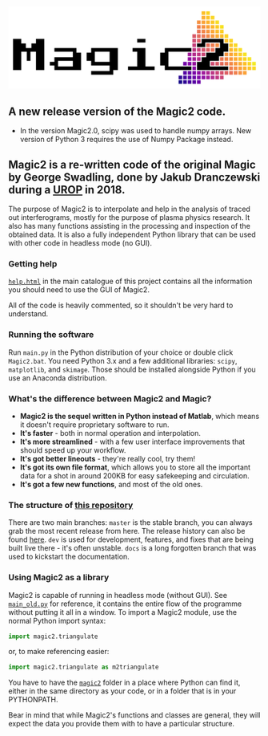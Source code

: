 ![Magic2.1](logo.png "Magic2.1")

## A new release version of the Magic2 code.
- In the version Magic2.0, scipy was used to handle numpy arrays. New version of Python 3 requires the use of Numpy Package instead. 

## Magic2 is a re-written code of the original Magic by George Swadling, done by Jakub Dranczewski during a [UROP](http://www.imperial.ac.uk/urop "Undergraduate Research Opportunities Programme") in 2018.

The purpose of Magic2 is to interpolate and help in the analysis of traced out interferograms, mostly for the purpose of plasma physics research. It also has many functions assisting in the processing and inspection of the obtained data. It is also a fully independent Python library that can be used with other code in headless mode (no GUI).

### Getting help
[`help.html`](help.html) in the main catalogue of this project contains all the information you should need to use the GUI of Magic2.

All of the code is heavily commented, so it shouldn't be very hard to understand.

### Running the software
Run `main.py` in the Python distribution of your choice or double click `Magic2.bat`. You need Python 3.x and a few additional libraries: `scipy`, `matplotlib`, and `skimage`. Those should be installed alongside Python if you use an Anaconda distribution.

### What's the difference between Magic2 and Magic?
- **Magic2 is the sequel written in Python instead of Matlab**, which means it doesn't require proprietary software to run.
- **It's faster** - both in normal operation and interpolation.
- **It's more streamlined** - with a few user interface improvements that should speed up your workflow.
- **It's got better lineouts** - they're really cool, try them!
- **It's got its own file format**, which allows you to store all the important data for a shot in around 200KB for easy safekeeping and circulation.
- **It's got a few new functions**, and most of the old ones.

### The structure of [this repository](https://github.com/jdranczewski/Magic2)
There are two main branches: `master` is the stable branch, you can always grab the most recent release from here. The release history can also be found [here](https://github.com/jdranczewski/Magic2/releases). `dev` is used for development, features, and fixes that are being built live there - it's often unstable. `docs` is a long forgotten branch that was used to kickstart the documentation.


### Using Magic2 as a library
Magic2 is capable of running in headless mode (without GUI). See [`main_old.py`](main_old.py) for reference, it contains the entire flow of the programme without putting it all in a window. To import a Magic2 module, use the normal Python import syntax:
```python
import magic2.triangulate
```
or, to make referencing easier:
```python
import magic2.triangulate as m2triangulate
```
You have to have the [`magic2`](magic2) folder in a place where Python can find it, either in the same directory as your code, or in a folder that is in your PYTHONPATH.

Bear in mind that while Magic2's functions and classes are general, they will expect the data you provide them with to have a particular structure.
